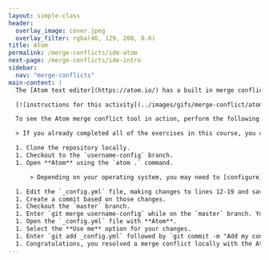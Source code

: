 ```yaml
---
layout: simple-class
header:
  overlay_image: cover.jpeg
  overlay_filter: rgba(46, 129, 200, 0.6)
title: Atom
permalink: /merge-conflicts/ide-atom
next-page: /merge-conflicts/ide-intro
sidebar:
  nav: "merge-conflicts"
main-content: |
  The [Atom text editor](https://atom.io/) has a built in merge conflict tool that enables you to simply choose which branch you would like to keep. Instead of removing the content you don't want and those pesky merge conflict markers, you simply choose theirs or yours.

  [![instructions for this activity](../images/gifs/merge-conflict/atom-merge.gif)](../../images/gifs/merge-conflict/atom-merge.gif)

  To see the Atom merge conflict tool in action, perform the following:

  > If you already completed all of the exercises in this course, you can re-import the course repository and give it a different name.

  1. Clone the repository locally.
  1. Checkout to the `username-config` branch.
  1. Open **Atom** using the `atom .` command.

      > Depending on your operating system, you may need to [configure](http://flight-manual.atom.io/getting-started/sections/installing-atom/) this behavior.

  1. Edit the `_config.yml` file, making changes to lines 12-19 and save the file.
  1. Create a commit based on those changes.
  1. Checkout the `master` branch.
  1. Enter `git merge username-config` while on the `master` branch. You will encounter a merge conflict.
  1. Open the `_config.yml` file with **Atom**.
  1. Select the **Use me** option for your changes.
  1. Enter `git add _config.yml` followed by `git commit -m "Add my config changes"` and enter enter.
  1. Congratulations, you resolved a merge conflict locally with the Atom editor!
---
```

